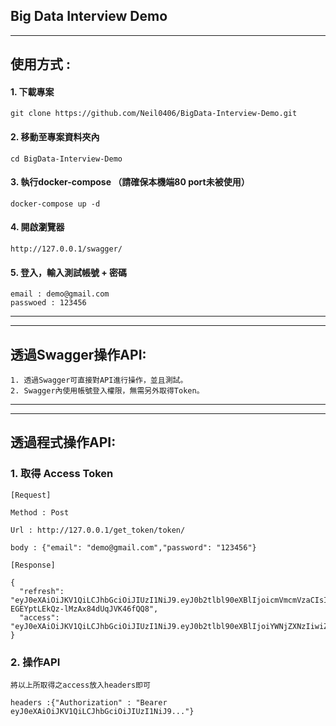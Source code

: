 ## Big Data Interview Demo
---
## 使用方式 :

#### 1. 下載專案
```
git clone https://github.com/Neil0406/BigData-Interview-Demo.git
```
#### 2. 移動至專案資料夾內
```
cd BigData-Interview-Demo
```
#### 3. 執行docker-compose （請確保本機端80 port未被使用）
```
docker-compose up -d
```

#### 4. 開啟瀏覽器
```
http://127.0.0.1/swagger/
```
#### 5. 登入，輸入測試帳號 + 密碼
```
email : demo@gmail.com
passwoed : 123456
```
---
---
## 透過Swagger操作API:
```
1. 透過Swagger可直接對API進行操作，並且測試。
2. Swagger內使用帳號登入權限，無需另外取得Token。
```
---
---
## 透過程式操作API:
### 1. 取得 Access Token

```
[Request]

Method : Post

Url : http://127.0.0.1/get_token/token/

body : {"email": "demo@gmail.com","password": "123456"}
```

```
[Response]

{
  "refresh": "eyJ0eXAiOiJKV1QiLCJhbGciOiJIUzI1NiJ9.eyJ0b2tlbl90eXBlIjoicmVmcmVzaCIsImV4cCI6MTY0Mzk3OTg4MywiaWF0IjoxNjQzODkzNDgzLCJqdGkiOiIzODkwNzQyODA4Njc0MDdiOTgxNzRlMTdhODNiNjZjYyIsInVzZXJfaWQiOjF9.c8sfoB5tkJ8-EGEYptLEkQz-lMzAx84dUqJVK46fQQ8",
  "access": "eyJ0eXAiOiJKV1QiLCJhbGciOiJIUzI1NiJ9.eyJ0b2tlbl90eXBlIjoiYWNjZXNzIiwiZXhwIjoxNjQzODkzNzgzLCJpYXQiOjE2NDM4OTM0ODMsImp0aSI6IjBhYTllNTdiZjE0OTQ0YmU5MzcyYzNjNjA5OTMyNGZhIiwidXNlcl9pZCI6MX0.19FTzpAjellqyqdbk69HMFphkpJeYYinzm5Htd3rXds"
}
```
### 2. 操作API

```
將以上所取得之access放入headers即可

headers :{"Authorization" : "Bearer eyJ0eXAiOiJKV1QiLCJhbGciOiJIUzI1NiJ9..."}
```
